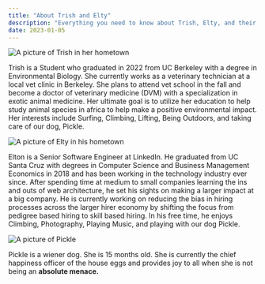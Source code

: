 ```yaml
---
title: "About Trish and Elty"
description: "Everything you need to know about Trish, Elty, and their wiener dog Pickle."
date: 2023-01-05
---
```


![A picture of Trish in her hometown](/images/trish.jpg "A picture of Trish in her hometown")

Trish is a Student who graduated in 2022 from UC Berkeley with a degree in Environmental Biology. She currently works as a veterinary technician at a local vet clinic in Berkeley. She plans to attend vet school in the fall and become a doctor of veterinary medicine (DVM) with a specialization in exotic animal medicine. Her ultimate goal is to utilize her education to help study animal species in africa to help make a positive environmental impact. Her interests include Surfing, Climbing, Lifting, Being Outdoors, and taking care of our dog, Pickle.

![A picture of Elty in his hometown](/images/elty.jpg "A picture of Elty in his hometown")

Elton is a Senior Software Engineer at LinkedIn. He graduated from UC Santa Cruz with degrees in Computer Science and Business Management Economics in 2018 and has been working in the technology industry ever since. After spending time at medium to small companies learning the ins and outs of web architecture, he set his sights on making a larger impact at a big company. He is currently working on reducing the bias in hiring processes across the larger hirer economy by shifting the focus from pedigree based hiring to skill based hiring. In his free time, he enjoys Climbing, Photography, Playing Music, and playing with our dog Pickle.

![A picture of Pickle](/images/pickle.jpg "A picture of Pickle")

Pickle is a wiener dog. She is 15 months old. She is currently the chief happiness officer of the house eggs and provides joy to all when she is not being an **absolute menace.**